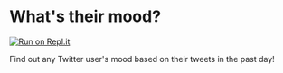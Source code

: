# What's their mood?

[![Run on Repl.it](https://repl.it/badge/github/sampoder/whats-their-mood)](https://repl.it/github/sampoder/whats-their-mood)

Find out any Twitter user's mood based on their tweets in the past day!
